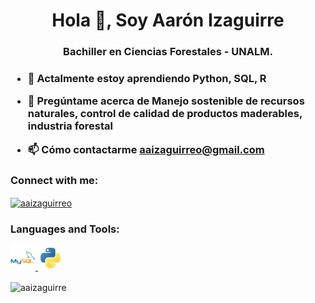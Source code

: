<h1 align="center">Hola 👋, Soy Aarón Izaguirre</h1>
<h3 align="center">Bachiller en Ciencias Forestales - UNALM. </h3>
<h3 En proceso de aprendizaje de herramientas para el análisis de datos.</h3>

- 🌱 Actalmente estoy aprendiendo **Python, SQL, R**

- 💬 Pregúntame acerca de **Manejo sostenible de recursos naturales, control de calidad de productos maderables, industria forestal**

- 📫 Cómo contactarme **aaizaguirreo@gmail.com**

<h3 align="left">Connect with me:</h3>
<p align="left">
<a href="https://linkedin.com/in/aaizaguirreo" target="blank"><img align="center" src="https://raw.githubusercontent.com/rahuldkjain/github-profile-readme-generator/master/src/images/icons/Social/linked-in-alt.svg" alt="aaizaguirreo" height="30" width="40" /></a>
</p>

<h3 align="left">Languages and Tools:</h3>
<p align="left"> <a href="https://www.mysql.com/" target="_blank" rel="noreferrer"> <img src="https://raw.githubusercontent.com/devicons/devicon/master/icons/mysql/mysql-original-wordmark.svg" alt="mysql" width="40" height="40"/> </a> <a href="https://www.python.org" target="_blank" rel="noreferrer"> <img src="https://raw.githubusercontent.com/devicons/devicon/master/icons/python/python-original.svg" alt="python" width="40" height="40"/> </a> </p>

<p><img align="center" src="https://github-readme-stats.vercel.app/api/top-langs?username=aaizaguirre&show_icons=true&locale=en&layout=compact" alt="aaizaguirre" /></p>
